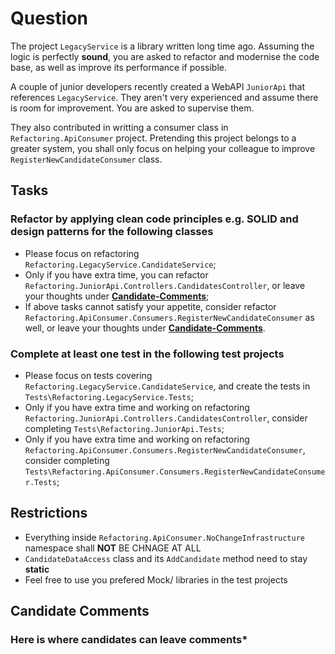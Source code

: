 # Question

  The project `LegacyService` is a library written long time ago. Assuming the logic is perfectly **sound**, you are asked to refactor and modernise the code base, as well as improve its performance if possible.

  A couple of junior developers recently created a WebAPI `JuniorApi` that references `LegacyService`. They aren't very experienced and assume there is room for improvement. You are asked to supervise them.

  They also contributed in writting a consumer class in `Refactoring.ApiConsumer` project. Pretending this project belongs to a greater system, you shall only focus on helping your colleague to improve `RegisterNewCandidateConsumer` class.

## Tasks

### Refactor by applying clean code principles e.g. SOLID and design patterns for the following classes

- Please focus on refactoring `Refactoring.LegacyService.CandidateService`;
- Only if you have extra time, you can refactor `Refactoring.JuniorApi.Controllers.CandidatesController`, or leave your thoughts under **[Candidate-Comments](#Candidate-Comments)**;
- If above tasks cannot satisfy your appetite, consider refactor `Refactoring.ApiConsumer.Consumers.RegisterNewCandidateConsumer` as well, or leave your thoughts under **[Candidate-Comments](#Candidate-Comments)**.

### Complete at least one test in the following test projects

- Please focus on tests covering `Refactoring.LegacyService.CandidateService`, and create the tests in `Tests\Refactoring.LegacyService.Tests`;
- Only if you have extra time and working on refactoring `Refactoring.JuniorApi.Controllers.CandidatesController`, consider completing `Tests\Refactoring.JuniorApi.Tests`;
- Only if you have extra time and working on refactoring `Refactoring.ApiConsumer.Consumers.RegisterNewCandidateConsumer`, consider completing `Tests\Refactoring.ApiConsumer.Consumers.RegisterNewCandidateConsumer.Tests`;

## Restrictions

- Everything inside `Refactoring.ApiConsumer.NoChangeInfrastructure` namespace shall **NOT** BE CHNAGE AT ALL
- `CandidateDataAccess` class and its `AddCandidate` method need to stay **static**
- Feel free to use you prefered Mock/ libraries in the test projects

## Candidate Comments

### Here is where candidates can leave comments*
